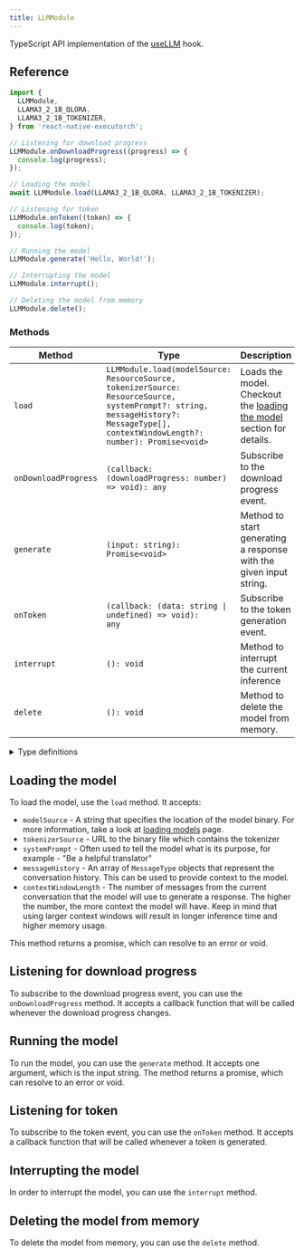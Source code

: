 ```yaml
---
title: LLMModule
---
```


TypeScript API implementation of the [useLLM](../natural-language-processing/useLLM.md) hook.

## Reference

```typescript
import {
  LLMModule,
  LLAMA3_2_1B_QLORA,
  LLAMA3_2_1B_TOKENIZER,
} from 'react-native-executorch';

// Listening for download progress
LLMModule.onDownloadProgress((progress) => {
  console.log(progress);
});

// Loading the model
await LLMModule.load(LLAMA3_2_1B_QLORA, LLAMA3_2_1B_TOKENIZER);

// Listening for token
LLMModule.onToken((token) => {
  console.log(token);
});

// Running the model
LLMModule.generate('Hello, World!');

// Interrupting the model
LLMModule.interrupt();

// Deleting the model from memory
LLMModule.delete();
```

### Methods

| Method               | Type                                                                                                                                                                               | Description                                                                                |
| -------------------- | ---------------------------------------------------------------------------------------------------------------------------------------------------------------------------------- | ------------------------------------------------------------------------------------------ |
| `load`               | `LLMModule.load(modelSource: ResourceSource, tokenizerSource: ResourceSource, systemPrompt?: string, messageHistory?: MessageType[], contextWindowLength?: number): Promise<void>` | Loads the model. Checkout the [loading the model](#loading-the-model) section for details. |
| `onDownloadProgress` | `(callback: (downloadProgress: number) => void): any`                                                                                                                              | Subscribe to the download progress event.                                                  |
| `generate`           | `(input: string): Promise<void>`                                                                                                                                                   | Method to start generating a response with the given input string.                         |
| `onToken`            | <code>(callback: (data: string &#124; undefined) => void): any</code>                                                                                                              | Subscribe to the token generation event.                                                   |
| `interrupt`          | `(): void`                                                                                                                                                                         | Method to interrupt the current inference                                                  |
| `delete`             | `(): void`                                                                                                                                                                         | Method to delete the model from memory.                                                    |

<details>
<summary>Type definitions</summary>

```typescript
type ResourceSource = string | number | object;

interface MessageType {
  role: 'user' | 'assistant';
  content: string;
}
```

</details>

## Loading the model

To load the model, use the `load` method. It accepts:

- `modelSource` - A string that specifies the location of the model binary. For more information, take a look at [loading models](../fundamentals/loading-models.md) page.
- `tokenizerSource` - URL to the binary file which contains the tokenizer
- `systemPrompt` - Often used to tell the model what is its purpose, for example - "Be a helpful translator"
- `messageHistory` - An array of `MessageType` objects that represent the conversation history. This can be used to provide context to the model.
- `contextWindowLength` - The number of messages from the current conversation that the model will use to generate a response. The higher the number, the more context the model will have. Keep in mind that using larger context windows will result in longer inference time and higher memory usage.

This method returns a promise, which can resolve to an error or void.

## Listening for download progress

To subscribe to the download progress event, you can use the `onDownloadProgress` method. It accepts a callback function that will be called whenever the download progress changes.

## Running the model

To run the model, you can use the `generate` method. It accepts one argument, which is the input string. The method returns a promise, which can resolve to an error or void.

## Listening for token

To subscribe to the token event, you can use the `onToken` method. It accepts a callback function that will be called whenever a token is generated.

## Interrupting the model

In order to interrupt the model, you can use the `interrupt` method.

## Deleting the model from memory

To delete the model from memory, you can use the `delete` method.
